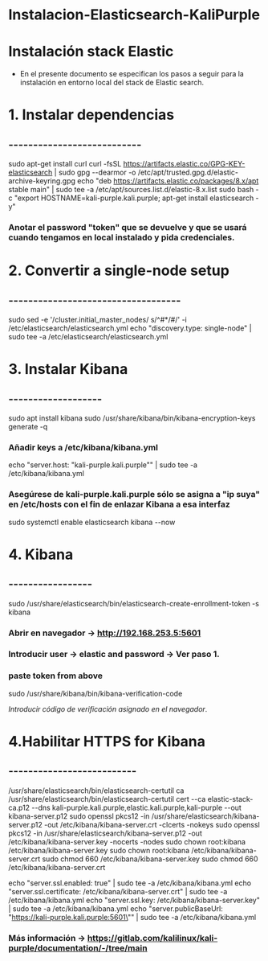 # Instalacion-Elasticsearch-KaliPurple

# Instalación stack Elastic
- En el presente documento se especifican los pasos a seguir para la instalación en entorno local del stack de Elastic search.



# 1. Instalar dependencias
## ---------------------------

sudo apt-get install curl
curl -fsSL https://artifacts.elastic.co/GPG-KEY-elasticsearch | sudo gpg --dearmor -o /etc/apt/trusted.gpg.d/elastic-archive-keyring.gpg
echo "deb https://artifacts.elastic.co/packages/8.x/apt stable main" | sudo tee -a /etc/apt/sources.list.d/elastic-8.x.list
sudo bash -c "export HOSTNAME=kali-purple.kali.purple; apt-get install elasticsearch -y"

### Anotar el password "token" que se devuelve y que se usará cuando tengamos en local instalado y pida credenciales.


# 2. Convertir a single-node setup
## -----------------------------------
sudo sed -e '/cluster.initial_master_nodes/ s/^#*/#/' -i /etc/elasticsearch/elasticsearch.yml
echo "discovery.type: single-node" | sudo tee -a /etc/elasticsearch/elasticsearch.yml


# 3. Instalar Kibana
## -------------------
sudo apt install kibana
sudo /usr/share/kibana/bin/kibana-encryption-keys generate -q
### Añadir keys a /etc/kibana/kibana.yml
echo "server.host: \"kali-purple.kali.purple\"" | sudo tee -a /etc/kibana/kibana.yml
### Asegúrese de kali-purple.kali.purple sólo se asigna a "ip suya" en /etc/hosts con el fin de enlazar Kibana a esa interfaz
sudo systemctl enable elasticsearch kibana --now



# 4. Kibana
## -----------------
sudo /usr/share/elasticsearch/bin/elasticsearch-create-enrollment-token -s kibana

### Abrir en navegador -> http://192.168.253.5:5601
### Introducir user -> elastic and password -> Ver paso 1.
### paste token from above

sudo /usr/share/kibana/bin/kibana-verification-code

*Introducir código de verificación asignado en el navegador*.



# 4.Habilitar HTTPS for Kibana
## --------------------------

/usr/share/elasticsearch/bin/elasticsearch-certutil ca
/usr/share/elasticsearch/bin/elasticsearch-certutil cert --ca elastic-stack-ca.p12 --dns kali-purple.kali.purple,elastic.kali.purple,kali-purple --out kibana-server.p12
sudo openssl pkcs12 -in /usr/share/elasticsearch/kibana-server.p12 -out /etc/kibana/kibana-server.crt -clcerts -nokeys
sudo openssl pkcs12 -in /usr/share/elasticsearch/kibana-server.p12 -out /etc/kibana/kibana-server.key -nocerts -nodes
sudo chown root:kibana /etc/kibana/kibana-server.key
sudo chown root:kibana /etc/kibana/kibana-server.crt
sudo chmod 660 /etc/kibana/kibana-server.key
sudo chmod 660 /etc/kibana/kibana-server.crt

echo "server.ssl.enabled: true" | sudo tee -a /etc/kibana/kibana.yml
echo "server.ssl.certificate: /etc/kibana/kibana-server.crt" | sudo tee -a /etc/kibana/kibana.yml
echo "server.ssl.key: /etc/kibana/kibana-server.key" | sudo tee -a /etc/kibana/kibana.yml
echo "server.publicBaseUrl: \"https://kali-purple.kali.purple:5601\"" | sudo tee -a /etc/kibana/kibana.yml


### Más información -> https://gitlab.com/kalilinux/kali-purple/documentation/-/tree/main
